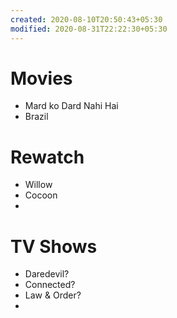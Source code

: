 ```yaml
---
created: 2020-08-10T20:50:43+05:30
modified: 2020-08-31T22:22:30+05:30
---
```


# Movies

- Mard ko Dard Nahi Hai
- Brazil

# Rewatch

- Willow
- Cocoon
- 

# TV Shows

- Daredevil?
- Connected?
- Law & Order?
-